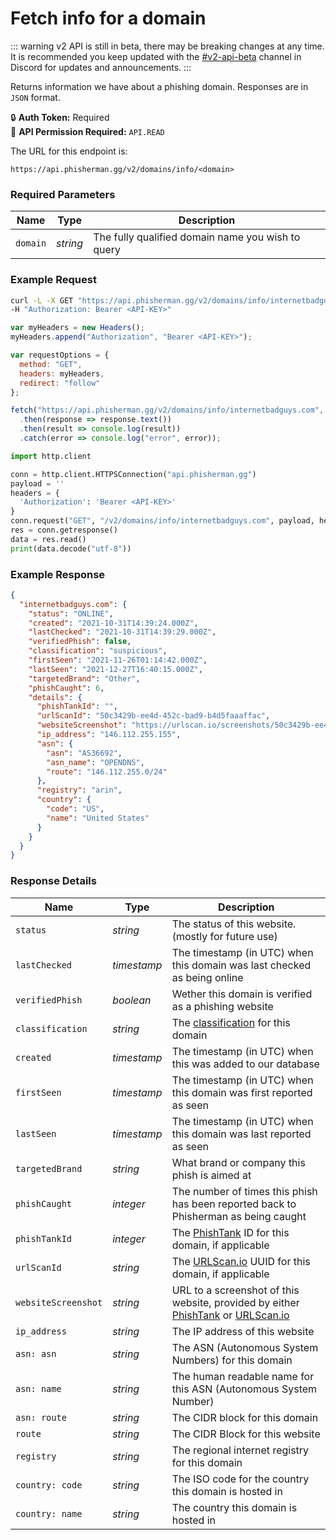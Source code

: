 # Fetch info for a domain <Badge type="tip" text="GET" vertical="middle" />

::: warning
v2 API is still in beta, there may be breaking changes at any time. It is recommended you keep updated with the [#v2-api-beta](https://discord.com/channels/878130674844979210/904090622208663632) channel in Discord for updates and announcements.
:::

Returns information we have about a phishing domain. Responses are in `JSON` format.

:lock: **Auth Token:** Required  
:key: **API Permission Required:** `API.READ`

The URL for this endpoint is:

```:no-line-numbers
https://api.phisherman.gg/v2/domains/info/<domain>
```

### Required Parameters

| Name     | Type     | Description                                       |
| -------- | -------- | ------------------------------------------------- |
| `domain` | _string_ | The fully qualified domain name you wish to query |

### Example Request

<CodeGroup>
  <CodeGroupItem title="CURL" active>

```bash
curl -L -X GET "https://api.phisherman.gg/v2/domains/info/internetbadguys.com" \
-H "Authorization: Bearer <API-KEY>"
```

</CodeGroupItem>

  <CodeGroupItem title="JS">

```js
var myHeaders = new Headers();
myHeaders.append("Authorization", "Bearer <API-KEY>");

var requestOptions = {
  method: "GET",
  headers: myHeaders,
  redirect: "follow"
};

fetch("https://api.phisherman.gg/v2/domains/info/internetbadguys.com", requestOptions)
  .then(response => response.text())
  .then(result => console.log(result))
  .catch(error => console.log("error", error));
```

  </CodeGroupItem>

  <CodeGroupItem title="Python">

```py
import http.client

conn = http.client.HTTPSConnection("api.phisherman.gg")
payload = ''
headers = {
  'Authorization': 'Bearer <API-KEY>'
}
conn.request("GET", "/v2/domains/info/internetbadguys.com", payload, headers)
res = conn.getresponse()
data = res.read()
print(data.decode("utf-8"))
```

  </CodeGroupItem>

</CodeGroup>

### Example Response

```json
{
  "internetbadguys.com": {
    "status": "ONLINE",
    "created": "2021-10-31T14:39:24.000Z",
    "lastChecked": "2021-10-31T14:39:29.000Z",
    "verifiedPhish": false,
    "classification": "suspicious",
    "firstSeen": "2021-11-26T01:14:42.000Z",
    "lastSeen": "2021-12-27T16:40:15.000Z",
    "targetedBrand": "Other",
    "phishCaught": 6,
    "details": {
      "phishTankId": "",
      "urlScanId": "50c3429b-ee4d-452c-bad9-b4d5faaaffac",
      "websiteScreenshot": "https://urlscan.io/screenshots/50c3429b-ee4d-452c-bad9-b4d5faaaffac.png",
      "ip_address": "146.112.255.155",
      "asn": {
        "asn": "AS36692",
        "asn_name": "OPENDNS",
        "route": "146.112.255.0/24"
      },
      "registry": "arin",
      "country": {
        "code": "US",
        "name": "United States"
      }
    }
  }
}
```

### Response Details

| Name                | Type        | Description                                                                                                                          |
| ------------------- | ----------- | ------------------------------------------------------------------------------------------------------------------------------------ |
| `status`            | _string_    | The status of this website. (mostly for future use)                                                                                  |
| `lastChecked`       | _timestamp_ | The timestamp (in UTC) when this domain was last checked as being online                                                             |
| `verifiedPhish`     | _boolean_   | Wether this domain is verified as a phishing website                                                                                 |
| `classification`    | _string_    | The [classification](/guide/domain-classifications.md) for this domain                                                               |
| `created`           | _timestamp_ | The timestamp (in UTC) when this was added to our database                                                                           |
| `firstSeen`         | _timestamp_ | The timestamp (in UTC) when this domain was first reported as seen                                                                   |
| `lastSeen`          | _timestamp_ | The timestamp (in UTC) when this domain was last reported as seen                                                                    |
| `targetedBrand`     | _string_    | What brand or company this phish is aimed at                                                                                         |
| `phishCaught`       | _integer_   | The number of times this phish has been reported back to Phisherman as being caught                                                  |
| `phishTankId`       | _integer_   | The [PhishTank](https://www.phishtank.com/) ID for this domain, if applicable                                                        |
| `urlScanId`         | _string_    | The [URLScan.io](https://urlscan.io/) UUID for this domain, if applicable                                                            |
| `websiteScreenshot` | _string_    | URL to a screenshot of this website, provided by either [PhishTank](https://www.phishtank.com/) or [URLScan.io](https://urlscan.io/) |
| `ip_address`        | _string_    | The IP address of this website                                                                                                       |
| `asn: asn`          | _string_    | The ASN (Autonomous System Numbers) for this domain                                                                                  |
| `asn: name`         | _string_    | The human readable name for this ASN (Autonomous System Number)                                                                      |
| `asn: route`        | _string_    | The CIDR block for this domain                                                                                                       |
| `route`             | _string_    | The CIDR Block for this website                                                                                                      |
| `registry`          | _string_    | The regional internet registry for this domain                                                                                       |
| `country: code`     | _string_    | The ISO code for the country this domain is hosted in                                                                                |
| `country: name`     | _string_    | The country this domain is hosted in                                                                                                 |
